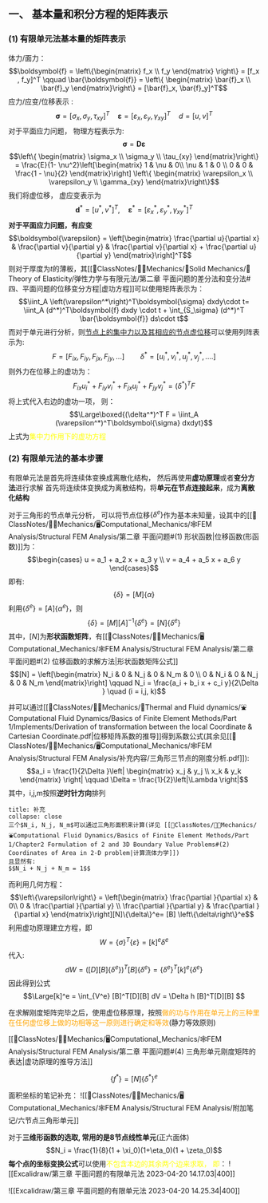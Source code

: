 ## 一、 基本量和积分方程的矩阵表示
### (1) 有限单元法基本量的矩阵表示
体力/面力：
$$\boldsymbol{f} = \left\{\begin{matrix}
f_x \\ f_y
\end{matrix} \right\} = [f_x , f_y]^T \qquad \bar{\boldsymbol{f}} = \left\{ \begin{matrix}
\bar{f}_x \\ \bar{f}_y
\end{matrix}\right\} = [\bar{f}_x, \bar{f}_y]^T$$
应力/应变/位移表示 : 
$$\boldsymbol{\sigma} = [\sigma_x ,\sigma_y ,\tau_{xy}]^T \quad \boldsymbol{\varepsilon} = [\varepsilon_x , \varepsilon_y , \gamma_{xy}]^T \quad d = [u,v]^T$$
对于平面应力问题， 物理方程表示为:
$$\boldsymbol{\sigma}= \boldsymbol{D}\boldsymbol{\varepsilon}$$
$$\left\{ \begin{matrix}
\sigma_x \\ \sigma_y \\ \tau_{xy} 
\end{matrix}\right\} = \frac{E}{1- \nu^2}\left[\begin{matrix}
1 &  \nu & 0\\ 
\nu &  1 & 0 \\
0 & 0 & \frac{1 - \nu}{2}
\end{matrix}\right] \left\{ \begin{matrix}
\varepsilon_x \\  \varepsilon_y \\ \gamma_{xy}
\end{matrix}\right\}$$
我们将虚位移， 虚应变表示为
$$\boldsymbol{d}^* = [u^*,v^*]^T, \quad \boldsymbol{\varepsilon}^* = [\varepsilon_x^*, \varepsilon_y^*, \gamma_{xy}^*]^T$$
**对于平面应力问题，有应变**
$$\boldsymbol{\varepsilon} = \left[\begin{matrix}
\frac{\partial u}{\partial x} & \frac{\partial v}{\partial y} & \frac{\partial v}{\partial x} + \frac{\partial u}{\partial y}
\end{matrix}\right]^T$$
则对于厚度为$t$的薄板，其[[📘ClassNotes/👨‍🔧Mechanics/🕋Solid Mechanics/🔨Theory of Elasticity/弹性力学与有限元法/第二章 平面问题的差分法和变分法#四、平面问题的位移变分方程|虚功方程]]可以使用矩阵表示为：
$$\iint_A \left(\varepsilon^*\right)^T\boldsymbol{\sigma} dxdy\cdot t= \iint_A (d^*)^T\boldsymbol{f} dxdy \cdot t + \int_{S_\sigma} (d^*)^T \bar{\boldsymbol{f}} ds\cdot  t$$
而对于单元进行分析，则<u>节点上的集中力以及其相应的节点虚位移</u>可以使用列阵表示为: 
$$F = [F_{ix} , F_{iy}, F_{jx}, F_{jy} ,...]\qquad \delta^* = [u_i^* ,v_i^* ,u_j^* , v_j^*, ....]$$
则外力在位移上的虚功为：
$$F_{ix} u_i^* + F_{iy}v_i^* + F_{jx} u_j^* + F_{jy}v_j^* = (\delta^*)^T F$$
将上式代入右边的虚功一项， 则：
$$\Large\boxed{(\delta^*)^T F = \iint_A (\varepsilon^*)^T\boldsymbol{\sigma} dxdyt}$$
上式为<mark style="background: transparent; color: yellow">集中力作用下的虚功方程</mark>

### (2) 有限单元法的基本步骤
有限单元法是首先将连续体变换成离散化结构， 然后再使用**虚功原理**或者**变分方法**进行求解
首先将连续体变换成为离散结构，将**单元在节点连接起来**，成为**离散化结构**

对于三角形的节点单元分析， 可以将节点位移$\left\{ \delta^e\right\}$作为基本未知量，设其中的[[📘ClassNotes/👨‍🔧Mechanics/🖥️Computational_Mechanics/🕸️FEM Analysis/Structural FEM Analysis/第二章 平面问题#(1) 形状函数|位移函数(形函数)]]为：
$$\begin{cases}
u = a_1 + a_2 x + a_3 y \\ 
v = a_4 + a_5 x + a_6 y 
\end{cases}$$
即有: 
$$\left\{\delta\right\} = [M]\left\{\alpha\right\}$$
利用$\left\{\delta^e\right\} = [A]\left\{\alpha^e\right\}$，则
$$\left\{\delta\right\} = [M][A]^{-1} \left\{\delta^e\right\} = [N]\left\{\delta^e\right\}$$
其中，$[N]$为**形状函数矩阵**，有[[📘ClassNotes/👨‍🔧Mechanics/🖥️Computational_Mechanics/🕸️FEM Analysis/Structural FEM Analysis/第二章 平面问题#(2) 位移函数的求解方法|形状函数矩阵公式]]
$$[N] = \left[\begin{matrix}
N_i & 0 & N_j & 0 & N_m & 0 \\
0 & N_i & 0 & N_j & 0 & N_m
\end{matrix}\right] \qquad N_i = \frac{a_i + b_i x +  c_i y}{2\Delta } \quad (i = i,j, k)$$
并可以通过[[📘ClassNotes/👨‍🔧Mechanics/🌊Thermal and Fluid dynamics/⛲Computational Fluid Dynamics/Basics of Finite Element Methods/Part 1/Implements/Derivation of transformation between the local Coordinate & Cartesian Coordinate.pdf|位移矩阵系数的推导]]得到系数公式(其余见[[📘ClassNotes/👨‍🔧Mechanics/🖥️Computational_Mechanics/🕸️FEM Analysis/Structural FEM Analysis/补充内容/三角形三节点的刚度分析.pdf]]):
$$a_i = \frac{1}{2\Delta }\left| \begin{matrix}
x_j & y_j \\ x_k & y_k 
\end{matrix} \right|  \qquad \Delta  = \frac{1}{2}\left|\Lambda \right|$$
其中，i,j,m按照**逆时针方向**排列 

`````ad-note
title: 补充 
collapse: close
三个$N_i, N_j, N_m$可以通过三角形面积来计算(详见 [[📘ClassNotes/👨‍🔧Mechanics/⛲Computational Fluid Dynamics/Basics of Finite Element Methods/Part 1/Chapter2 Formulation of 2 and 3D Boundary Value Problems#(2) Coordinates of Area in 2-D problem|计算流体力学]])
且显然有: 
$$N_i + N_j + N_m = 1$$
`````
而利用几何方程：
$$\left\{\varepsilon\right\} = \left[\begin{matrix}
\frac{\partial }{\partial x} & 0\\
0 & \frac{\partial }{\partial y} \\
\frac{\partial }{\partial y} & \frac{\partial }{\partial x}
\end{matrix}\right][N]\{\delta\}^e= [B] \left\{\delta\right\}^e$$
利用虚功原理建立方程，即
$$W = \left\{\sigma\right\}^T\left\{\varepsilon\right\} = [k]^e {\delta}^e$$
代入: 
$$dW = ([D][B]\{\delta^e\} )^{T}[B]\left\{\delta^e\right\} =\left\{\delta ^e\right\}^{T}[k]^e\left\{\delta^e\right\}$$
因此得到公式
$$\Large[k]^e = \int_{V^e} [B]^T[D][B] dV = \Delta  h [B]^T[D][B] $$

在求解刚度矩阵完毕之后，使用虚位移原理，按照<mark style="background: transparent; color: orange">做的功与作用在单元上的三种里在任何虚位移上做的功相等这一原则进行确定和等效</mark>(静力等效原则)

[[📘ClassNotes/👨‍🔧Mechanics/🖥️Computational_Mechanics/🕸️FEM Analysis/Structural FEM Analysis/第二章 平面问题#(4) 三角形单元刚度矩阵的表达|虚功原理的推导方法]]

$$\left\{ f^*\right\} = [N]\left\{ \delta^*\right\}^e$$

面积坐标的笔记补充：
![[📘ClassNotes/👨‍🔧Mechanics/🖥️Computational_Mechanics/🕸️FEM Analysis/Structural FEM Analysis/附加笔记/六节点三角形单元]]

对于**三维形函数的选取, 常用的是8节点线性单元**(正六面体) 
$$N_i = \frac{1}{8}(1 + \xi_0)(1+\eta_0)(1 + \zeta_0)$$
**每个点的坐标变换公式**可以使用<mark style="background: transparent; color: yellow">不包含本边的其余两个边来求取， 即</mark>： 
![[Excalidraw/第三章 平面问题的有限单元法 2023-04-20 14.17.03|400]]

![[Excalidraw/第三章 平面问题的有限单元法 2023-04-20 14.25.34|400]]

